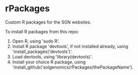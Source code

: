 # rPackages
Custom R packages for the SGN websites.

To install R packages from this repo:

1. Open R, using 'sudo R'.
2. Install R package 'devtools', if not installed already, using 'install_packages('devtools')'.
3. Load devtools, using 'library(devtools)'.
4. Install your choice R package, using 'install_github('solgenomics/rPackages/thePackageName').


